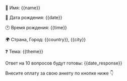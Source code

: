 🧍 Имя: {{name}}

📅 Дата рождения: {{date}}

🕐 Время рождения: {{time}}

🌍 Страна, Город: {{country}}, {{city}}

❓ Тема: {{theme}}

Ответ на 10 вопросов будут готовы: {{date_response}}

Внесите оплату за свою анкету по кнопке ниже 👇